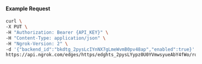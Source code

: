 <!-- Code generated for API Clients. DO NOT EDIT. -->

#### Example Request

```bash
curl \
-X PUT \
-H "Authorization: Bearer {API_KEY}" \
-H "Content-Type: application/json" \
-H "Ngrok-Version: 2" \
-d '{"backend_id":"bkdtg_2pysLcIYnNX7gLmeWvmB0pv48ap","enabled":true}' \
https://api.ngrok.com/edges/https/edghts_2pysLYypz0U0YVmwsyueAbY4fWo/routes/edghtsrt_2pysLabC7muPZR0hEFwrmqOKBhD/backend
```
